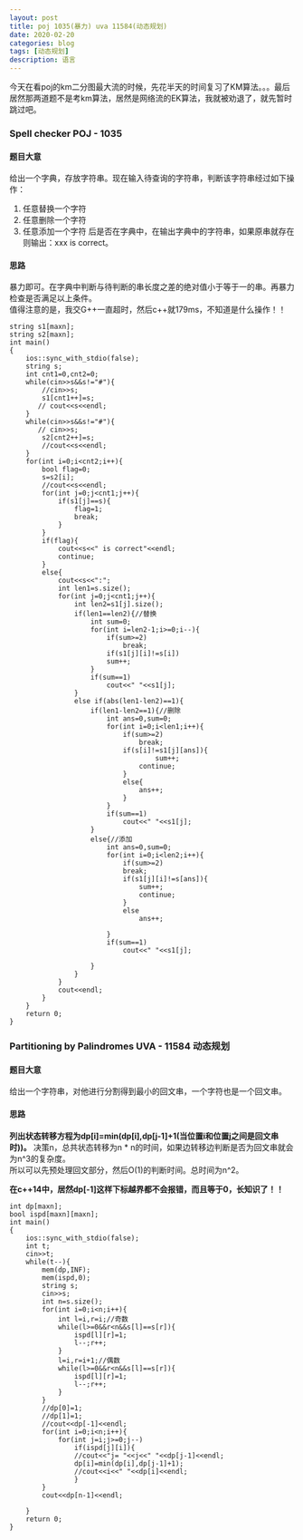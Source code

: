 ```yaml
---
layout: post
title: poj 1035(暴力) uva 11584(动态规划)
date: 2020-02-20
categories: blog
tags: [动态规划]
description: 语言
---
```


今天在看poj的km二分图最大流的时候，先花半天的时间复习了KM算法。。。最后居然那两道题不是考km算法，居然是网络流的EK算法，我就被劝退了，就先暂时跳过吧。


### Spell checker POJ - 1035 
#### 题目大意
给出一个字典，存放字符串。现在输入待查询的字符串，判断该字符串经过如下操作：
1. 任意替换一个字符
2. 任意删除一个字符
3. 任意添加一个字符
后是否在字典中，在输出字典中的字符串，如果原串就存在则输出：xxx is correct。

#### 思路
暴力即可。在字典中判断与待判断的串长度之差的绝对值小于等于一的串。再暴力检查是否满足以上条件。<br>
值得注意的是，我交G++一直超时，然后c++就179ms，不知道是什么操作！！

```
string s1[maxn];
string s2[maxn];
int main()
{
    ios::sync_with_stdio(false);
    string s;
    int cnt1=0,cnt2=0;
    while(cin>>s&&s!="#"){
        //cin>>s;
        s1[cnt1++]=s;
       // cout<<s<<endl;
    }
    while(cin>>s&&s!="#"){
       // cin>>s;
        s2[cnt2++]=s;
        //cout<<s<<endl;
    }
    for(int i=0;i<cnt2;i++){
        bool flag=0;
        s=s2[i];
        //cout<<s<<endl;
        for(int j=0;j<cnt1;j++){
            if(s1[j]==s){
                flag=1;
                break;
            }
        }
        if(flag){
            cout<<s<<" is correct"<<endl;
            continue;
        }
        else{
            cout<<s<<":";
            int len1=s.size();
            for(int j=0;j<cnt1;j++){
                int len2=s1[j].size();
                if(len1==len2){//替换
                    int sum=0;
                    for(int i=len2-1;i>=0;i--){
                        if(sum>=2)
                            break;
                        if(s1[j][i]!=s[i])
                        sum++;
                    }
                    if(sum==1)
                        cout<<" "<<s1[j];
                }
                else if(abs(len1-len2)==1){
                    if(len1-len2==1){//删除
                        int ans=0,sum=0;
                        for(int i=0;i<len1;i++){
                            if(sum>=2)
                                break;
                            if(s[i]!=s1[j][ans]){
                                    sum++;
                                continue;
                            }
                            else{
                                ans++;
                            }
                        }
                        if(sum==1)
                            cout<<" "<<s1[j];
                    }
                    else{//添加
                        int ans=0,sum=0;
                        for(int i=0;i<len2;i++){
                            if(sum>=2)
                            break;
                            if(s1[j][i]!=s[ans]){
                                sum++;
                                continue;
                            }
                            else 
                                ans++;
                            
                        }
                        if(sum==1)
                            cout<<" "<<s1[j];

                    }
                }
            }
            cout<<endl;
        }
    }
    return 0;
}
```



### Partitioning by Palindromes UVA - 11584   动态规划

#### 题目大意
给出一个字符串，对他进行分割得到最小的回文串，一个字符也是一个回文串。

#### 思路
**列出状态转移方程为dp[i]=min(dp[i],dp[j-1]+1(当位置i和位置j之间是回文串时))。**
决策n，总共状态转移为n * n的时间，如果边转移边判断是否为回文串就会为n^3的复杂度。<br>
所以可以先预处理回文部分，然后O(1)的判断时间。总时间为n^2。

**在c++14中，居然dp[-1]这样下标越界都不会报错，而且等于0，长知识了！！**

```
int dp[maxn];
bool ispd[maxn][maxn];
int main()
{
    ios::sync_with_stdio(false);
    int t;
    cin>>t;
    while(t--){
        mem(dp,INF);
        mem(ispd,0);
        string s;
        cin>>s;
        int n=s.size();
        for(int i=0;i<n;i++){
            int l=i,r=i;//奇数
            while(l>=0&&r<n&&s[l]==s[r]){
                ispd[l][r]=1;
                l--;r++;
            }
            l=i,r=i+1;//偶数
            while(l>=0&&r<n&&s[l]==s[r]){
                ispd[l][r]=1;
                l--;r++;
            }
        }
        //dp[0]=1;
        //dp[1]=1;
        //cout<<dp[-1]<<endl;
        for(int i=0;i<n;i++){
            for(int j=i;j>=0;j--)
                if(ispd[j][i]){
                //cout<<"j= "<<j<<" "<<dp[j-1]<<endl;
                dp[i]=min(dp[i],dp[j-1]+1);
                //cout<<i<<" "<<dp[i]<<endl;
                }
        }
        cout<<dp[n-1]<<endl;

    }
    return 0;
}
```








